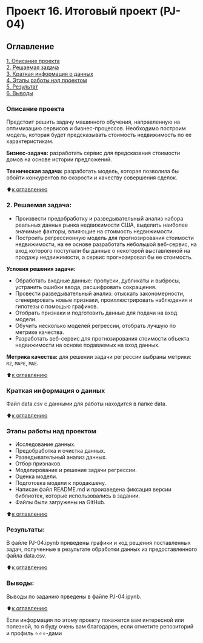 # Проект 16. Итоговый проект (PJ-04)

## Оглавление  
[1. Описание проекта](README.md#описание-проекта)  
[2. Решаемая задача](README.md#2-решаемая-задача)  
[3. Краткая информация о данных](README.md#краткая-информация-о-данных)  
[4. Этапы работы над проектом](README.md#этапы-работы-над-проектом)  
[5. Результат](README.md#результаты)    
[6. Выводы](README.md#выводы) 

### Описание проекта
Предстоит решить задачу машинного обучения, направленную на оптимизацию сервисов и бизнес-процессов. Необходимо построим модель, которая будет предсказывать стоимость недвижимость по ее характеристикам.

**Бизнес-задача:** разработать сервис для предсказания стоимости домов на основе истории предложений.

**Техническая задача:** разработать модель, которая позволила бы обойти конкурентов по скорости и качеству совершения сделок.

:arrow_up:[к оглавлению](README.md#оглавление)


### 2. Решаемая задача:
- Произвести предобработку и разведывательный анализ набора реальных данных рынка недвижимости США, выделить наиболее значимые факторы, влияющие на стоимость недвижимости.  
- Построить регрессионную модель для прогнозирования стоимости недвижимости, на ее основе разработать небольшой веб-сервис, на вход которого поступали бы данные о некоторой выставленной на продажу недвижимости, а сервис прогнозировал бы ее стоимость.

**Условия решения задачи:**  
- Обработать входные данные: пропуски, дубликаты и выбросы, устранить ошибки ввода, расшифровать сокращения.
- Провести разведывательный анализ: отыскать закономерности, сгенерировать новые признаки, проиллюстрировать наблюдения и гипотезы с помощью графиков.
- Отобрать признаки и подготовить данные для подачи на вход модели.
- Обучить несколько моделей регрессии, отобрать лучшую по метрике качества.
- Разработать веб-сервис для прогнозирования стоимости объекта недвижимости на основе подаваемых на вход данных.

**Метрика качества:** для решении задачи регрессии выбраны метрики: `R2`, `MAPE`, `MAE`.

:arrow_up:[к оглавлению](README.md#оглавление)


### Краткая информация о данных
Файл data.csv с данными для работы находится в папке data.
  
:arrow_up:[к оглавлению](README.md#оглавление)


### Этапы работы над проектом
- Исследование данных.
- Предобработка и очистка данных.
- Разведывательный анализ данных.
- Отбор признаков.
- Моделирование и решение задачи регрессии.
- Оценка модели.
- Подготовка модели к продакшену.
- Написан файл README.md и произведена фиксация версии библиотек, которые использовались в задании.
- Файлы были загружены на GitHub.

:arrow_up:[к оглавлению](README.md#оглавление)


### Результаты:
В файле PJ-04.ipynb приведены графики и код рещения поставленных задач, полученные в результате обработки данных из предоставленного файла data.csv.

:arrow_up:[к оглавлению](README.md#оглавление)


### Выводы:
Выводы по заданию прведены в файле PJ-04.ipynb.

:arrow_up:[к оглавлению](README.md#оглавление)


Если информация по этому проекту покажется вам интересной или полезной, то я буду очень вам благодарен, если отметите репозиторий и профиль ⭐️⭐️⭐️-дами